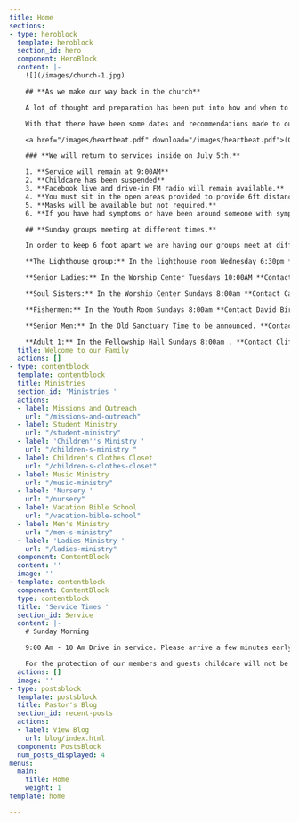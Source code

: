 ```yaml
---
title: Home
sections:
- type: heroblock
  template: heroblock
  section_id: hero
  component: HeroBlock
  content: |-
    ![](/images/church-1.jpg)

    ## **As we make our way back in the church**

    A lot of thought and preparation has been put into how and when to go back in the worship center. Our COVID committee was formed to help us make informed decisions. With county, city, health department and schools represented we knew they would know what is safest and best for our church.

    With that there have been some dates and recommendations made to our body on the best way to go back in the church while protecting those most vulnerable in our congregation.

    <a href="/images/heartbeat.pdf" download="/images/heartbeat.pdf">(Click here to download our latest Newsletter)</a>

    ### **We will return to services inside on July 5th.**

    1. **Service will remain at 9:00AM**
    2. **Childcare has been suspended**
    3. **Facebook live and drive-in FM radio will remain available.**
    4. **You must sit in the open areas provided to provide 6ft distance.**
    5. **Masks will be available but not required.**
    6. **If you have had symptoms or have been around someone with symptoms we ask you to please take advantage of our online service or continue to worship from your car via FM 87.9FM**

    ## **Sunday groups meeting at different times.**

    In order to keep 6 foot apart we are having our groups meet at different times and in larger rooms temporarily. We have suspended children’s groups at this time. Look for your groups new time and location below.

    **The Lighthouse group:** In the lighthouse room Wednesday 6:30pm **Contact Danny Sprague for more info:** 352-221-4847

    **Senior Ladies:** In the Worship Center Tuesdays 10:00AM **Contact Sonja Simmons for more info:** 352-538-0398

    **Soul Sisters:** In the Worship Center Sundays 8:00am **Contact Candy Dean for more info:** 352-214-0015

    **Fishermen:** In the Youth Room Sundays 8:00am **Contact David Bird for more info:** 352-572-2674

    **Senior Men:** In the Old Sanctuary Time to be announced. **Contact Steve Bird for more info:** 352-817-4711

    **Adult 1:** In the Fellowship Hall Sundays 8:00am . **Contact Cliff Norris for more info:** 352-538-7609
  title: Welcome to our Family
  actions: []
- type: contentblock
  template: contentblock
  title: Ministries
  section_id: 'Ministries '
  actions:
  - label: Missions and Outreach
    url: "/missions-and-outreach"
  - label: Student Ministry
    url: "/student-ministry"
  - label: 'Children''s Ministry '
    url: "/children-s-ministry "
  - label: Children's Clothes Closet
    url: "/children-s-clothes-closet"
  - label: Music Ministry
    url: "/music-ministry"
  - label: 'Nursery '
    url: "/nursery"
  - label: Vacation Bible School
    url: "/vacation-bible-school"
  - label: Men's Ministry
    url: "/men-s-ministry"
  - label: 'Ladies Ministry '
    url: "/ladies-ministry"
  component: ContentBlock
  content: ''
  image: ''
- template: contentblock
  component: ContentBlock
  type: contentblock
  title: 'Service Times '
  section_id: Service
  content: |-
    # Sunday Morning

    9:00 Am - 10 Am Drive in service. Please arrive a few minutes early for a good spot.

    For the protection of our members and guests childcare will not be provided.
  actions: []
  image: ''
- type: postsblock
  template: postsblock
  title: Pastor's Blog
  section_id: recent-posts
  actions:
  - label: View Blog
    url: blog/index.html
  component: PostsBlock
  num_posts_displayed: 4
menus:
  main:
    title: Home
    weight: 1
template: home

---
```

